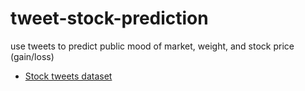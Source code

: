 # tweet-stock-prediction
use tweets to predict public mood of market, weight, and stock price (gain/loss)
* [Stock tweets dataset](https://drive.google.com/drive/folders/1ijq999xwXj03xw6I5Q6Dxd8ix8lynXui?usp=sharing)
